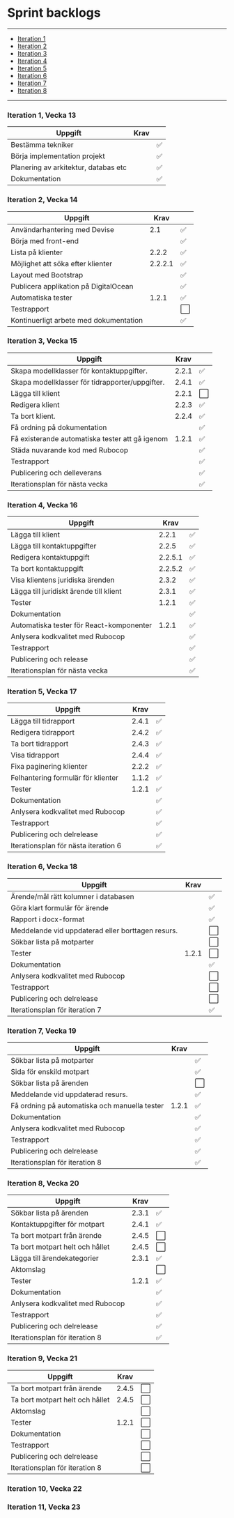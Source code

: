 # Sprint backlogs

*** 

* [Iteration 1](https://github.com/me222wm/1dv42e-me222wm-docs/blob/master/Sprint-backlogs.md#iteration-1-vecka-13)
* [Iteration 2](https://github.com/me222wm/1dv42e-me222wm-docs/blob/master/Sprint-backlogs.md#iteration-2-vecka-14)
* [Iteration 3](https://github.com/me222wm/1dv42e-me222wm-docs/blob/master/Sprint-backlogs.md#iteration-3-vecka-15)
* [Iteration 4](https://github.com/me222wm/1dv42e-me222wm-docs/blob/master/Sprint-backlogs.md#iteration-4-vecka-16)
* [Iteration 5](https://github.com/me222wm/1dv42e-me222wm-docs/blob/master/Sprint-backlogs.md#iteration-5-vecka-17)
* [Iteration 6](https://github.com/me222wm/1dv42e-me222wm-docs/blob/master/Sprint-backlogs.md#iteration-6-vecka-18)
* [Iteration 7](https://github.com/me222wm/1dv42e-me222wm-docs/blob/master/Sprint-backlogs.md#iteration-7-vecka-19)
* [Iteration 8](https://github.com/me222wm/1dv42e-me222wm-docs/blob/master/Sprint-backlogs.md#iteration-8-vecka-20)

***


### Iteration 1, Vecka 13
|Uppgift                                        |Krav||
|----------------------------------------------------|----|------|
|Bestämma tekniker||:white_check_mark:|
|Börja implementation projekt||:white_check_mark:|
|Planering av arkitektur, databas etc||:white_check_mark:|
|Dokumentation||:white_check_mark:|

### Iteration 2, Vecka 14
|Uppgift                                        |Krav||
|-----------------------------------------------|----|------|
|Användarhantering med Devise|2.1|:white_check_mark:|
|Börja med front-end||:white_check_mark:|
|Lista på klienter|2.2.2|:white_check_mark:|
|Möjlighet att söka efter klienter|2.2.2.1|:white_check_mark:|
|Layout med Bootstrap||:white_check_mark:|
|Publicera applikation på DigitalOcean||:white_check_mark:|
|Automatiska tester|1.2.1|:white_check_mark:|
|Testrapport||:white_large_square:|
|Kontinuerligt arbete med dokumentation||:white_check_mark:|

### Iteration 3, Vecka 15
|Uppgift                                        |Krav||
|---------------------------------------------------|----|------|
|Skapa modellklasser för kontaktuppgifter.      |2.2.1|:white_check_mark:|
|Skapa modellklasser för tidrapporter/uppgifter.|2.4.1|:white_check_mark:|
|Lägga till klient        |2.2.1|:white_large_square:|
|Redigera klient   |2.2.3|:white_check_mark:|
|Ta bort klient.         |2.2.4|:white_check_mark:|
|Få ordning på dokumentation                        ||:white_check_mark:|
|Få existerande automatiska tester att gå igenom                      |1.2.1|:white_check_mark:|
|Städa nuvarande kod med Rubocop                      ||:white_check_mark:|
|Testrapport                      ||:white_check_mark:|
|Publicering och delleverans                      ||:white_check_mark:|
|Iterationsplan för nästa vecka                    ||:white_check_mark:|

### Iteration 4, Vecka 16
|Uppgift                                        |Krav||
|-----------------------------------------------|----|--------------------|
|Lägga till klient                              |2.2.1|:white_check_mark:|
|Lägga till kontaktuppgifter                    |2.2.5|:white_check_mark:|
|Redigera kontaktuppgift                        |2.2.5.1|:white_check_mark:|
|Ta bort kontaktuppgift                         |2.2.5.2|:white_check_mark:|
|Visa klientens juridiska ärenden               |2.3.2|:white_check_mark:|
|Lägga till juridiskt ärende till klient        |2.3.1|:white_check_mark:|
|Tester                                          |1.2.1|:white_check_mark:|
|Dokumentation                                 ||:white_check_mark:|
|Automatiska tester för React-komponenter       |1.2.1|:white_check_mark:|
|Anlysera kodkvalitet med Rubocop                      ||:white_check_mark:|
|Testrapport                                      ||:white_check_mark:|
|Publicering och release                      ||:white_check_mark:|
|Iterationsplan för nästa vecka                    ||:white_check_mark:|

### Iteration 5, Vecka 17
|Uppgift                                        |Krav||
|-----------------------------------------------|----|--------------------|
|Lägga till tidrapport                          |2.4.1|:white_check_mark:|
|Redigera tidrapport                  |2.4.2|:white_check_mark:|
|Ta bort tidrapport                        |2.4.3|:white_check_mark:|
|Visa tidrapport                         |2.4.4|:white_check_mark:|
|Fixa paginering klienter               |2.2.2|:white_check_mark:|
|Felhantering formulär för klienter       |1.1.2|:white_check_mark:|
|Tester                                          |1.2.1|:white_check_mark:|
|Dokumentation                                 ||:white_check_mark:|
|Anlysera kodkvalitet med Rubocop                      ||:white_check_mark:|
|Testrapport                                      ||:white_check_mark:|
|Publicering och delrelease                      ||:white_check_mark:|
|Iterationsplan för nästa iteration 6                    ||:white_check_mark:|

### Iteration 6, Vecka 18
|Uppgift                                        |Krav||
|-----------------------------------------------|----|--------------------|
|Ärende/mål rätt kolumner i databasen             ||:white_check_mark:|
|Göra klart formulär för ärende           ||:white_check_mark:|
|Rapport i docx-format            ||:white_check_mark:|
|Meddelande vid uppdaterad eller borttagen resurs.            ||:white_large_square:|
|Sökbar lista på motparter         ||:white_large_square:|
|Tester                                          |1.2.1|:white_large_square:|
|Dokumentation                                 ||:white_check_mark:|
|Anlysera kodkvalitet med Rubocop                      ||:white_large_square:|
|Testrapport                                      ||:white_large_square:|
|Publicering och delrelease                      ||:white_large_square:|
|Iterationsplan för iteration 7                    ||:white_check_mark:|

### Iteration 7, Vecka 19
|Uppgift                                        |Krav||
|-----------------------------------------------|----|--------------------|
|Sökbar lista på motparter         ||:white_check_mark:|
|Sida för enskild motpart         ||:white_check_mark:|
|Sökbar lista på ärenden         ||:white_large_square:|
|Meddelande vid uppdaterad resurs.            ||:white_check_mark:|
|Få ordning på automatiska och manuella tester      |1.2.1|:white_check_mark:|
|Dokumentation                                 ||:white_check_mark:|
|Anlysera kodkvalitet med Rubocop                      ||:white_check_mark:|
|Testrapport                                      ||:white_check_mark:|
|Publicering och delrelease                      ||:white_check_mark:|
|Iterationsplan för iteration 8                    ||:white_check_mark:|

### Iteration 8, Vecka 20
|Uppgift                                        |Krav||
|-----------------------------------------------|----|--------------------|
|Sökbar lista på ärenden         |2.3.1|:white_check_mark:|
|Kontaktuppgifter för motpart     |2.4.1|:white_check_mark:|
|Ta bort motpart från ärende   |2.4.5|:white_large_square:|
|Ta bort motpart helt och hållet |2.4.5|:white_large_square:|
|Lägga till ärendekategorier |2.3.1|:white_check_mark:|
|Aktomslag ||:white_large_square:|
|Tester     |1.2.1|:white_check_mark:|
|Dokumentation                                 ||:white_check_mark:|
|Anlysera kodkvalitet med Rubocop                      ||:white_check_mark:|
|Testrapport                                      ||:white_check_mark:|
|Publicering och delrelease                      ||:white_check_mark:|
|Iterationsplan för iteration 8                    ||:white_check_mark:|

### Iteration 9, Vecka 21
|Uppgift                                        |Krav||
|-----------------------------------------------|----|--------------------|
|Ta bort motpart från ärende   |2.4.5|:white_large_square:|
|Ta bort motpart helt och hållet |2.4.5|:white_large_square:|
|Aktomslag ||:white_large_square:|
|Tester           |1.2.1|:white_large_square:|
|Dokumentation                                 ||:white_large_square:|
|Testrapport                                      ||:white_large_square:|
|Publicering och delrelease                      ||:white_large_square:|
|Iterationsplan för iteration 8                    ||:white_large_square:|

### Iteration 10, Vecka 22

### Iteration 11, Vecka 23
